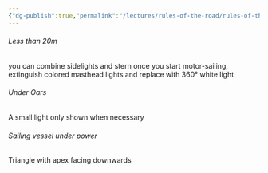 ```yaml
---
{"dg-publish":true,"permalink":"/lectures/rules-of-the-road/rules-of-the-road-index/rule-25-sailing-vessels-underway-and-vessels-under-oars/","created":"2025-05-29T08:39:05.580-04:00","updated":"2025-05-30T11:17:08.074-04:00"}
---
```



###### Less than 20m 
you can combine sidelights and stern
once you start motor-sailing, extinguish colored masthead lights and replace with 360° white light

###### Under Oars
A small light only shown when necessary

###### Sailing vessel under power
Triangle with apex facing downwards